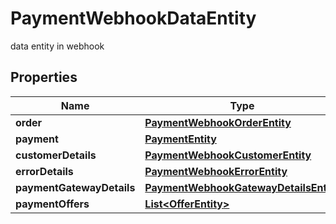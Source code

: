 

# PaymentWebhookDataEntity

data entity in webhook

## Properties

| Name | Type | Description | Notes |
|------------ | ------------- | ------------- | -------------|
|**order** | [**PaymentWebhookOrderEntity**](PaymentWebhookOrderEntity.md) |  |  [optional] |
|**payment** | [**PaymentEntity**](PaymentEntity.md) |  |  [optional] |
|**customerDetails** | [**PaymentWebhookCustomerEntity**](PaymentWebhookCustomerEntity.md) |  |  [optional] |
|**errorDetails** | [**PaymentWebhookErrorEntity**](PaymentWebhookErrorEntity.md) |  |  [optional] |
|**paymentGatewayDetails** | [**PaymentWebhookGatewayDetailsEntity**](PaymentWebhookGatewayDetailsEntity.md) |  |  [optional] |
|**paymentOffers** | [**List&lt;OfferEntity&gt;**](OfferEntity.md) |  |  [optional] |



